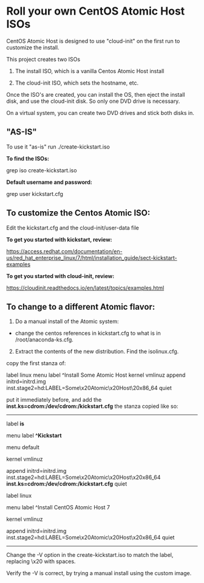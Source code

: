 # Roll your own CentOS Atomic Host ISOs

CentOS Atomic Host is designed to use "cloud-init" on the first run to customize the install.

This project creates two ISOs

1. The install ISO, which is a vanilla Centos Atomic Host install

2. The cloud-init ISO, which sets the hostname, etc.

Once the ISO's are created, you can install the OS, then eject the install disk, and use the cloud-init disk.  So only one DVD drive is necessary.

On a virtual system, you can create two DVD drives and stick both disks in.

## "AS-IS"

To use it "as-is" run ./create-kickstart.iso

**To find the ISOs:**

grep iso create-kickstart.iso

**Default username and password:**

grep user kickstart.cfg

## To customize the Centos Atomic ISO:

Edit the kickstart.cfg and the cloud-init/user-data file

**To get you started with kickstart, review:**

https://access.redhat.com/documentation/en-us/red_hat_enterprise_linux/7/html/installation_guide/sect-kickstart-examples

**To get you started with cloud-init, review:**

https://cloudinit.readthedocs.io/en/latest/topics/examples.html

## To change to a different Atomic flavor:

1. Do a manual install of the Atomic system:

 - change the centos references in kickstart.cfg to what is in /root/anaconda-ks.cfg.

2. Extract the contents of the new distribution.  Find the isolinux.cfg.

copy the first stanza of:

label linux
  menu label ^Install Some Atomic Host
  kernel vmlinuz
  append initrd=initrd.img inst.stage2=hd:LABEL=Some\x20Atomic\x20Host\20x86_64 quiet

put it immediately before, and add the **inst.ks=cdrom:/dev/cdrom:/kickstart.cfg** the stanza copied like so:

---

label **is**

  menu label **^Kickstart**

  menu default

  kernel vmlinuz

  append initrd=initrd.img inst.stage2=hd:LABEL=Some\\x20Atomic\\x20Host\\x20x86_64 **inst.ks=cdrom:/dev/cdrom:/kickstart.cfg** quiet


label linux

  menu label ^Install CentOS Atomic Host 7

  kernel vmlinuz

  append initrd=initrd.img inst.stage2=hd:LABEL=Some\\x20Atomic\\x20Host\\x20x86_64 quiet

---

Change the -V option in the create-kickstart.iso to match the label, replacing \x20 with spaces.

Verify the -V is correct, by trying a manual install using the custom image.

